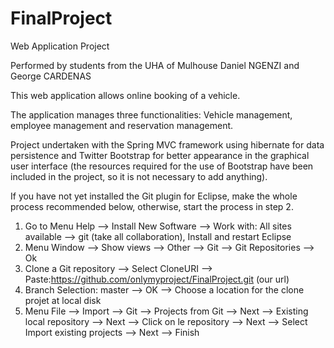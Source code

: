 FinalProject
============

Web Application Project

Performed by students from the UHA of Mulhouse
Daniel NGENZI and George CARDENAS 

This web application allows online booking of a vehicle.

The application manages three functionalities:
Vehicle management, employee management and reservation management.

Project undertaken with the Spring MVC framework using hibernate for data persistence and Twitter Bootstrap for better appearance in the graphical user interface (the resources required for the use of Bootstrap have been included in the project, so it is not necessary to add anything).

If you have not yet installed the Git plugin for Eclipse, make the whole process recommended below, otherwise, start the process in step 2.

1. Go to Menu Help --> Install New Software --> Work with: All sites available --> git (take all collaboration), Install and restart Eclipse
2. Menu Window --> Show views --> Other --> Git --> Git Repositories --> Ok
3. Clone a Git repository --> Select CloneURI --> Paste:https://github.com/onlymyproject/FinalProject.git (our url)
4. Branch Selection: master --> OK --> Choose a location for the clone projet at local disk
5. Menu File --> Import --> Git --> Projects from Git --> Next --> Existing local repository --> Next --> Click on le repository --> Next --> Select  Import existing projects --> Next --> Finish 
